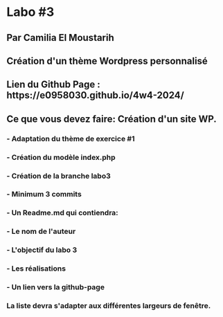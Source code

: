 # Labo #3
## Par Camilia El Moustarih
## Création d'un thème Wordpress personnalisé 

<h2>Lien du Github Page : https://e0958030.github.io/4w4-2024/</h2>

## Ce que vous devez faire: Création d'un site WP.

### - Adaptation du thème de exercice #1
### - Création du modèle index.php
### - Création de la branche labo3
### - Minimum 3 commits
### - Un Readme.md qui contiendra:
### - Le nom de l'auteur
### - L'objectif du labo 3
### - Les réalisations
### - Un lien vers la github-page
### La liste devra s'adapter aux différentes largeurs de fenêtre.











